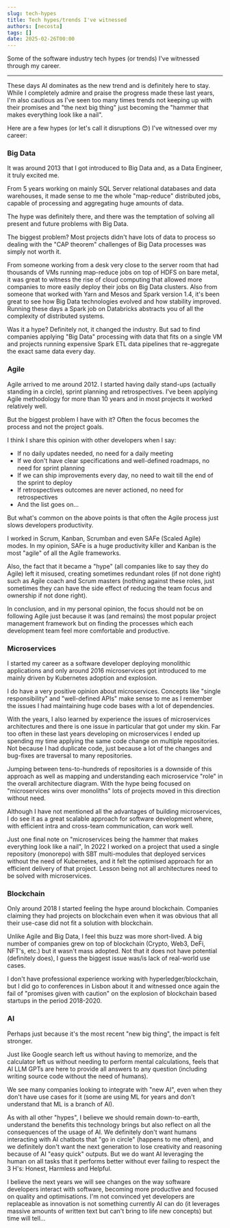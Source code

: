 ```yaml
---
slug: tech-hypes
title: Tech hypes/trends I've witnessed
authors: [necosta]
tags: []
date: 2025-02-26T00:00
---
```


Some of the software industry tech hypes (or trends) I've witnessed through my career.

<!-- truncate -->

---

These days AI dominates as the new trend and is definitely here to stay.
While I completely admire and praise the progress made these last years, I'm also cautious as I've seen too many times 
trends not keeping up with their promises and "the next big thing" just becoming the "hammer that makes everything look like a nail".

Here are a few hypes (or let's call it disruptions 😊) I've witnessed over my career:

### Big Data

It was around 2013 that I got introduced to Big Data and, as a Data Engineer, it truly excited me.

From 5 years working on mainly SQL Server relational databases and data warehouses, it made sense to me the whole 
"map-reduce" distributed jobs, capable of processing and aggregating huge amounts of data.

The hype was definitely there, and there was the temptation of solving all present and future problems with Big Data.

The biggest problem? Most projects didn't have lots of data to process so dealing with the "CAP theorem" challenges 
of Big Data processes was simply not worth it.

From someone working from a desk very close to the server room that had thousands of VMs running map-reduce jobs on top of HDFS 
on bare metal, it was great to witness the rise of cloud computing that allowed more companies to more easily 
deploy their jobs on Big Data clusters.
Also from someone that worked with Yarn and Mesos and Spark version 1.4, it's been great to see how Big Data technologies evolved 
and how stability improved. Running these days a Spark job on Databricks abstracts you of all the complexity of distributed systems.

Was it a hype? Definitely not, it changed the industry. 
But sad to find companies applying "Big Data" processing with data that fits on a single VM and projects running 
expensive Spark ETL data pipelines that re-aggregate the exact same data every day.

### Agile

Agile arrived to me around 2012. I started having daily stand-ups (actually standing in a circle), sprint planning
and retrospectives. I've been applying Agile methodology for more than 10 years and in most projects it worked relatively well.

But the biggest problem I have with it? Often the focus becomes the process and not the project goals.

I think I share this opinion with other developers when I say:
- If no daily updates needed, no need for a daily meeting
- If we don't have clear specifications and well-defined roadmaps, no need for sprint planning
- If we can ship improvements every day, no need to wait till the end of the sprint to deploy
- If retrospectives outcomes are never actioned, no need for retrospectives
- And the list goes on...

But what's common on the above points is that often the Agile process just slows developers productivity.

I worked in Scrum, Kanban, Scrumban and even SAFe (Scaled Agile) modes. 
In my opinion, SAFe is a huge productivity killer and Kanban is the most "agile" of all the Agile frameworks.

Also, the fact that it became a "hype" (all companies like to say they do Agile) left it misused, creating sometimes 
redundant roles (if not done right) such as Agile coach and Scrum masters (nothing against these roles, just sometimes 
they can have the side effect of reducing the team focus and ownership if not done right).

In conclusion, and in my personal opinion, the focus should not be on following Agile just because it was (and remains) 
the most popular project management framework but on finding the processes which each development team feel more comfortable 
and productive.

### Microservices

I started my career as a software developer deploying monolithic applications and only around 2016 microservices got introduced
to me mainly driven by Kubernetes adoption and explosion. 

I do have a very positive opinion about microservices. Concepts like "single responsibility" and "well-defined APIs" make 
sense to me as I remember the issues I had maintaining huge code bases with a lot of dependencies.

With the years, I also learned by experience the issues of microservices architectures and there is one issue in particular 
that got under my skin. Far too often in these last years developing on microservices I ended up spending my time applying
the same code change on multiple repositories. 
Not because I had duplicate code, just because a lot of the changes and bug-fixes are traversal to many repositories.

Jumping between tens-to-hundreds of repositories is a downside of this approach as well as mapping and understanding each microservice 
"role" in the overall architecture diagram. 
With the hype being focused on "microservices wins over monoliths" lots of projects moved in this direction without need.

Although I have not mentioned all the advantages of building microservices, I do see it as a great scalable approach for software 
development where, with efficient intra and cross-team communication, can work well.

Just one final note on "microservices being the hammer that makes everything look like a nail", In 2022 I worked on a project
that used a single repository (monorepo) with SBT multi-modules that deployed services without the need of Kubernetes, and it felt the 
optimised approach for an efficient delivery of that project. 
Lesson being not all architectures need to be solved with microservices.

### Blockchain

Only around 2018 I started feeling the hype around blockchain. Companies claiming they had projects on blockchain
even when it was obvious that all their use-case did not fit a solution with blockchain.

Unlike Agile and Big Data, I feel this buzz was more short-lived. 
A big number of companies grew on top of blockchain (Crypto, Web3, DeFi, NFT's, etc.) but it wasn't mass adopted.
Not that it does not have potential (definitely does), I guess the biggest issue was/is lack of real-world use cases.

I don't have professional experience working with hyperledger/blockchain, but I did go to conferences in Lisbon about it 
and witnessed once again the fail of "promises given with caution" on the explosion of blockchain based startups in the 
period 2018-2020.

### AI

Perhaps just because it's the most recent "new big thing", the impact is felt stronger.

Just like Google search left us without having to memorize, and the calculator left us without needing to perform mental calculations,
feels that AI LLM GPTs are here to provide all answers to any question (including writing source code without the need of humans).

We see many companies looking to integrate with "new AI", even when they don't have use cases for it (some are using ML for years
and don't understand that ML is a branch of AI).

As with all other "hypes", I believe we should remain down-to-earth, understand the benefits this technology brings but
also reflect on all the consequences of the usage of AI.
We definitely don't want humans interacting with AI chatbots that "go in circle" (happens to me often), and we definitely 
don't want the next generation to lose creativity and reasoning because of AI "easy quick" outputs.
But we do want AI leveraging the human on all tasks that it performs better without ever failing to respect the 3 H's: 
Honest, Harmless and Helpful.

I believe the next years we will see changes on the way software developers interact with software, becoming more productive 
and focused on quality and optimisations. 
I'm not convinced yet developers are replaceable as innovation is not something currently AI can do (it leverages massive amounts 
of written text but can't bring to life new concepts) but time will tell...
